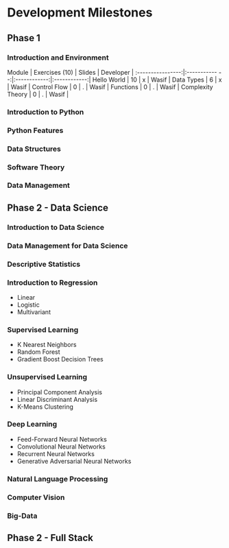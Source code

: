 # Development Milestones

## Phase 1

### Introduction and Environment

Module            | Exercises (10) | Slides       | Developer    |
:----------------:|:----------- --:|:------------:|:------------:| 
Hello World       | 10             | x            | Wasif        |
Data Types        | 6              | x            | Wasif        |
Control Flow      | 0              | .            | Wasif        |
Functions         | 0              | .            | Wasif        |
Complexity Theory | 0              | .            | Wasif        |

### Introduction to Python

### Python Features

### Data Structures

### Software Theory

### Data Management

## Phase 2 - Data Science

### Introduction to Data Science

### Data Management for Data Science

### Descriptive Statistics

### Introduction to Regression
* Linear
* Logistic
* Multivariant

### Supervised Learning
* K Nearest Neighbors
* Random Forest
* Gradient Boost Decision Trees
  
### Unsupervised Learning
* Principal Component Analysis
* Linear Discriminant Analysis
* K-Means Clustering

### Deep Learning
* Feed-Forward Neural Networks
* Convolutional Neural Networks
* Recurrent Neural Networks
* Generative Adversarial Neural Networks

### Natural Language Processing

### Computer Vision

### Big-Data

## Phase 2 - Full Stack

